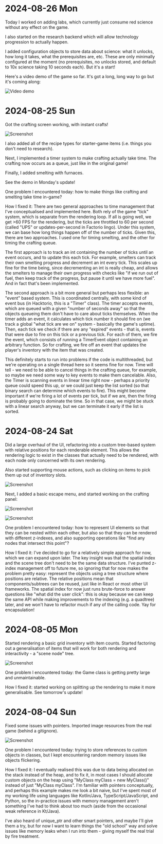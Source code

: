 # 2024-08-26 Mon

Today I worked on adding labs, which currently just consume red science without any effect on the game.

I also started on the research backend which will allow technology progression to actually happen.

I added configuration objects to store data about science: what it unlocks, how long it takes, what the prerequisites are, etc. These are only minimally configured at the moment (no prerequisites, no unlocks stored, and default to 10x science taking 10 seconds each). But it's a start!

Here's a video demo of the game so far. It's got a long, long way to go but it's coming along:

![Video demo](screenshots/2024-08-26-gif.gif)

# 2024-08-25 Sun

Got the crafting screen working, with instant crafts!

![Screenshot](screenshots/2024-08-25.png)

I also added all of the recipe types for starter-game items (i.e. things you don't need to research).

Next, I implemented a timer system to make crafting actually take time. The crafting now occurs as a queue, just like in the original game!

Finally, I added smelting with furnaces.

See the demo in Monday's update!

One problem I encountered today: how to make things like crafting and smelting take time in-game?

How I fixed it: There are two general approaches to time management that I've conceptualised and implemented here. Both rely of the game "tick" system, which is separate from the rendering loop. If all is going well, we get >60 FPS for the rendering, but the ticks are throttled to 60 per second (called "UPS" or updates-per-second in Factorio lingo). Under this system, we can base how long things happen off of the number of ticks. Given this, there are two approaches. I used one for timing smelting, and the other for timing the crafting queue.

The first approach is to track an int containing the number of ticks until an event occurs, and to update this each tick. For example, smelters can track their own smelting progress and decrement an int every tick. This scales up fine for the time being, since decrementing an int is really cheap, and allows the smelters to manage their own progress with checks like "if we run out of fuel, then keep track of the progress, but pause it until we have more fuel". And in fact that's been implemented.

The second approach is a bit more general but perhaps less flexible: an "event" based system. This is coordinated centrally, with some kind of event bus (in Hacktorio, this is a "Timer" class). The timer accepts events, which are queued with a given "number of seconds away" so that the objects queueing them don't have to care about ticks themselves. When the timer adds an event, it calculates which tick number it should fire on (we track a global "what tick are we on" system - basically the game's uptime). Then, each tick we check if there are any "expired" events - that is, events that were due to fire on this tick or a previous tick. For each of them, we fire the event, which consists of running a TimerEvent object containing an arbitrary function. So for crafting, we fire off an event that updates the player's inventory with the item that was created.

This definitely starts to run into problems if the code is multithreaded, but we're operating on a single thread here so it seems fine for now. Time will tell - we need to be able to cancel things in the crafting queue, for example, so maybe we need some way to key events to make them cancelable. Also, the Timer is scanning events in linear time right now - perhaps a priority queue could speed this up, or we could just keep the list sorted (so that binary search can determine which events to fire). This might become important if we're firing a lot of events per tick, but if we are, then the firing is probably going to dominate the time. So in that case, we might be stuck with a linear search anyway, but we can terminate it early if the list is sorted.

# 2024-08-24 Sat

Did a large overhaul of the UI, refactoring into a custom tree-based system with relative positions for each renderable element. This allows the rendering logic to exist in the classes that actually need to be rendered, with each node only concerned with its own rendering.

Also started supporting mouse actions, such as clicking on items to pick them up out of inventory slots.

![Screenshot](screenshots/2024-08-24.png)

Next, I added a basic escape menu, and started working on the crafting panel:

![Screenshot](screenshots/2024-08-24-escape-menu.png)

![Screenshot](screenshots/2024-08-24-crafting-panel.png)

One problem I encountered today: how to represent UI elements so that they can be nested within each other, but also so that they can be rendered with different z-indexes, and also supporting operations like "find any nodes that intersect this point"?

How I fixed it: I've decided to go for a relatively simple approach for now, which we can expand upon later. The key insight was that the spatial index and the scene tree don't need to be the same data structure. I've punted z-index management off to future me, so ignoring that for now makes the problem pretty easy: represent the objects using a tree structure where positions are relative. The relative positions mean that components/subtrees can be reused, just like in React or most other UI frameworks. The spatial index for now just runs brute-force to answer questions like "what did the user click": this is okay because we can keep the same API while making improvements to the indexing (e.g. a quadtree) later, and we won't have to refactor much if any of the calling code. Yay for encapsulation!

# 2024-08-05 Mon

Started rendering a basic grid inventory with item counts. Started factoring out a generalisation of items that will work for both rendering and interactivity - a "scene node" tree.

![Screenshot](screenshots/2024-08-05.png)

One problem I encountered today: the Game class is getting pretty large and unmaintainable.

How I fixed it: started working on splitting up the rendering to make it more generalisable. See tomorrow's update!

# 2024-08-04 Sun

Fixed some issues with pointers. Imported image resources from the real game (behind a gitignore).

![Screenshot](screenshots/2024-08-04.png)

One problem I encountered today: trying to store references to custom objects in classes, but I kept encountering random memory issues like objects flickering.

How I fixed it: I eventually realised this was due to data being allocated on the stack instead of the heap, and to fix it, in most cases I should allocate custom objects on the heap using "MyClass myClass = new MyClass()" instead of just "MyClass myClass". I'm familiar with pointers conceptually, and perhaps this example makes me look a bit naive, but I've spent most of my working life using languages like Kotlin/Java, TypeScript/JavaScript, and Python, so the in-practice issues with memory management aren't something I've had to think about too much (aside from the occasional weak reference in Kt/Java).

I've also heard of unique_ptr and other smart pointers, and maybe I'll give them a try, but for now I want to learn things the "old school" way and solve issues like memory leaks when I run into them - giving myself the real trial by fire treatment.
